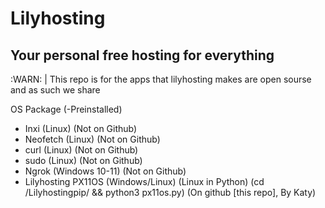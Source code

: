 # Lilyhosting
## Your personal free hosting for everything

:WARN: | This repo is for the apps that lilyhosting makes are open sourse and as such we share

OS Package (-Preinstalled)
- Inxi (Linux) (Not on Github)
- Neofetch (Linux) (Not on Github)
- curl (Linux) (Not on Github)
- sudo (Linux) (Not on Github)
- Ngrok (Windows 10-11) (Not on Github)
- Lilyhosting PX11OS (Windows/Linux) (Linux in Python) (cd /Lilyhostingpip/ && python3 px11os.py) (On github [this repo], By Katy)



  
